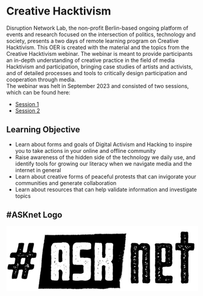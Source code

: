 # Creative Hacktivism

Disruption Network Lab, the non-profit Berlin-based ongoing platform of events and research focused on the intersection of politics, technology and society, presents a two days of remote learning program on Creative Hacktivism. 
This OER is created with the material and the topics from the Creative Hacktivism webinar. The webinar is meant to provide participants an in-depth understanding of creative practice in the field of media Hacktivism and participation, bringing case studies of artists and activists, and of detailed processes and tools to critically design participation and cooperation through media.  
The webinar was helt in September 2023 and consisted of two sessions, which can be found here:  
* [Session 1](https://www.youtube.com/watch?v=8ALdeZOGo5o)
* [Session 2](https://www.youtube.com/watch?v=0xc6OA6SJAE)

## Learning Objective 
* Learn about forms and goals of Digital Activism and Hacking to inspire you to take actions in your online and offline community
* Raise awareness of the hidden side of the technology we daily use, and identify tools for growing our literacy when we navigate media and the internet in general
* Learn about creative forms of peaceful protests that can invigorate your communities and generate collaboration
* Learn about resources that can help validate information and investigate topics

## #ASKnet Logo 

![ASKnet Logo](/images/asknet-logo.png)
